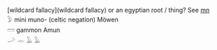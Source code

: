 [wildcard fallacy](wildcard fallacy) or an egyptian root / thing? See [mn](mn)  
𓅱 mini muno- (celtic negation) Möwen  
𓏠 gammon Amun  
𓌴 𓁹 𓄿 𓄿  